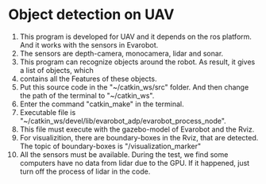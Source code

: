 # Object detection on UAV

1. This program is developed for UAV and it depends on the ros platform. And it works with the sensors in Evarobot.
2. The sensors are depth-camera, monocamera, lidar and sonar.
3. This program can recognize objects around the robot. As result, it gives a list of objects, which 
4. contains all the Features of these objects.
5. Put this source code in the "~/catkin\_ws/src" folder. And then change the path of the terminal to "~/catkin\_ws".
6. Enter the command "catkin_make" in the terminal.
7. Executable file is "~/catkin\_ws/devel/lib/evarobot\_adp/evarobot\_process\_node".
8. This file must execute with the gazebo-model of Evarobot and the Rviz.
9. For visualizition, there are boundary-boxes in the Rviz, that are detected. The topic of boundary-boxes is "/visualization\_marker"
10. All the sensors must be available. During the test, we find some computers have no data from lidar due to the GPU. If it happened, just turn off the process of lidar in the code. 

